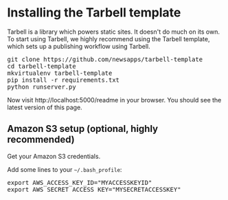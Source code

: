 # Installing the Tarbell template

Tarbell is a library which powers static sites. It doesn't do much on its own.
To start using Tarbell, we highly recommend using the Tarbell template, which
sets up a publishing workflow using Tarbell.

<pre>
git clone https://github.com/newsapps/tarbell-template
cd tarbell-template
mkvirtualenv tarbell-template
pip install -r requirements.txt
python runserver.py
</pre>

Now visit http://localhost:5000/readme in your browser. You should see the latest
version of this page.

## Amazon S3 setup (optional, highly recommended)

Get your Amazon S3 credentials.

Add some lines to your `~/.bash_profile`:

<pre>
export AWS_ACCESS_KEY_ID="MYACCESSKEYID"
export AWS_SECRET_ACCESS_KEY="MYSECRETACCESSKEY"
</pre>
